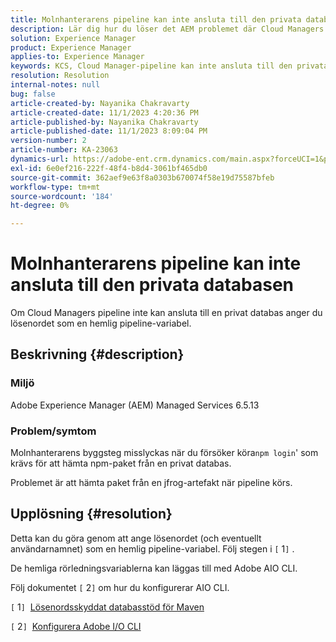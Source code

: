 ```yaml
---
title: Molnhanterarens pipeline kan inte ansluta till den privata databasen
description: Lär dig hur du löser det AEM problemet där Cloud Managers pipeline inte kan ansluta till en privat databas.
solution: Experience Manager
product: Experience Manager
applies-to: Experience Manager
keywords: KCS, Cloud Manager-pipeline kan inte ansluta till den privata databasen, AEM Managed Services 6.5.13, hemlig pipeline-variabel, Adobe AIO CLI
resolution: Resolution
internal-notes: null
bug: false
article-created-by: Nayanika Chakravarty
article-created-date: 11/1/2023 4:20:36 PM
article-published-by: Nayanika Chakravarty
article-published-date: 11/1/2023 8:09:04 PM
version-number: 2
article-number: KA-23063
dynamics-url: https://adobe-ent.crm.dynamics.com/main.aspx?forceUCI=1&pagetype=entityrecord&etn=knowledgearticle&id=1771a694-d278-ee11-8179-6045bd0065f9
exl-id: 6e0ef216-222f-48f4-b8d4-3061bf465db0
source-git-commit: 362aef9e63f8a0303b670074f58e19d75587bfeb
workflow-type: tm+mt
source-wordcount: '184'
ht-degree: 0%

---
```


# Molnhanterarens pipeline kan inte ansluta till den privata databasen


Om Cloud Managers pipeline inte kan ansluta till en privat databas anger du lösenordet som en hemlig pipeline-variabel.



## Beskrivning {#description}


### Miljö

Adobe Experience Manager (AEM) Managed Services 6.5.13

### Problem/symtom

Molnhanterarens byggsteg misslyckas när du försöker köra`npm login`&#39; som krävs för att hämta npm-paket från en privat databas.

Problemet är att hämta paket från en jfrog-artefakt när pipeline körs.


## Upplösning {#resolution}


Detta kan du göra genom att ange lösenordet (och eventuellt användarnamnet) som en hemlig pipeline-variabel. Följ stegen i `[` 1`]` .

De hemliga rörledningsvariablerna kan läggas till med Adobe AIO CLI.

Följ dokumentet `[` 2`]`  om hur du konfigurerar AIO CLI.

`[` 1`]`  [Lösenordsskyddat databasstöd för Maven](https://experienceleague.adobe.com/docs/experience-manager-cloud-service/content/implementing/using-cloud-manager/create-application-project/setting-up-project.html?lang=en#password-protected-maven-repositories)

`[` 2`]`  [Konfigurera Adobe I/O CLI](https://experienceleague.adobe.com/docs/experience-manager-learn/cloud-service/local-development-environment-set-up/development-tools.html?lang=en#aio-cli)
